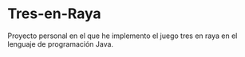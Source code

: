 # Tres-en-Raya
Proyecto personal en el que he implemento el juego tres en raya en el lenguaje de programación Java.
